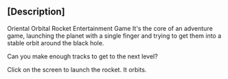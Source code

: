 

![]()



## [Description]
Oriental Orbital Rocket Entertainment Game
It's the core of an adventure game, launching the planet with a single finger and trying to get them into a stable orbit around the black hole.

Can you make enough tracks to get to the next level?

Click on the screen to launch the rocket. It orbits.
